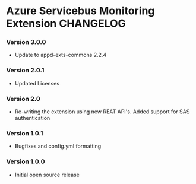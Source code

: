 # Azure Servicebus Monitoring Extension CHANGELOG

### Version 3.0.0
* Update to appd-exts-commons 2.2.4

### Version 2.0.1
* Updated Licenses

### Version 2.0
* Re-writing the extension using new REAT API's. Added support for SAS authentication

### Version 1.0.1
* Bugfixes and config.yml formatting

### Version 1.0.0
* Initial open source release 
